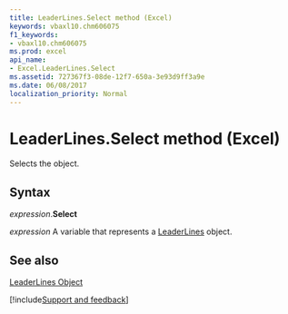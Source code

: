 ```yaml
---
title: LeaderLines.Select method (Excel)
keywords: vbaxl10.chm606075
f1_keywords:
- vbaxl10.chm606075
ms.prod: excel
api_name:
- Excel.LeaderLines.Select
ms.assetid: 727367f3-08de-12f7-650a-3e93d9ff3a9e
ms.date: 06/08/2017
localization_priority: Normal
---
```



# LeaderLines.Select method (Excel)

Selects the object.


## Syntax

_expression_.**Select**

_expression_ A variable that represents a [LeaderLines](Excel.LeaderLines-graph-property.md) object.


## See also


[LeaderLines Object](Excel.LeaderLines(object).md)

[!include[Support and feedback](~/includes/feedback-boilerplate.md)]